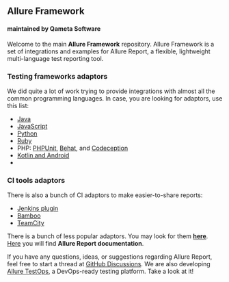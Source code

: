 ## Allure Framework
#### maintained by Qameta Software

Welcome to the main **Allure Framework** repository. 
Allure Framework is a set of integrations and examples for Allure Report, a flexible, lightweight multi-language test reporting tool.

### Testing frameworks adaptors
We did quite a lot of work trying to provide integrations with almost all the common programming languages. 
In case, you are looking for adaptors, use this list:
- [Java](https://github.com/allure-framework/allure-java)
- [JavaScript](https://github.com/allure-framework/allure-js)
- [Python](https://github.com/allure-framework/allure-python)
- [Ruby](https://github.com/allure-framework/allure-ruby) 
- PHP: [PHPUnit](https://github.com/allure-framework/allure-phpunit), [Behat](https://github.com/allure-framework/allure-behat), and [Codeception](https://github.com/allure-framework/allure-codeception)
- [Kotlin and Android](https://github.com/allure-framework/allure-kotlin)
- [.NET]: (https://github.com/allure-framework/allure-phpunit)

### CI tools adaptors
There is also a bunch of CI adaptors to make easier-to-share reports:
- [Jenkins plugin](https://plugins.jenkins.io/allure-jenkins-plugin/)
- [Bamboo](https://github.com/allure-framework/allure-bamboo)
- [TeamCity](https://github.com/allure-framework/allure-teamcity)

There is a bunch of less popular adaptors. You may look for them **[here](https://github.com/orgs/allure-framework/repositories)**.
[Here](https://docs.qameta.io/allure-report/) you will find **Allure Report documentation**.

If you have any questions, ideas, or suggestions regarding Allure Report, feel free to start a thread at [GitHub Discussions](https://github.com/allure-framework/allure2/discussions).
We are also developing [Allure TestOps](https://qameta.io), a DevOps-ready testing platform. Take a look at it!